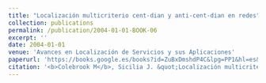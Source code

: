 ```yaml
---
title: "Localización multicriterio cent-dian y anti-cent-dian en redes"
collection: publications
permalink: /publication/2004-01-01-BOOK-06
excerpt: ''
date: 2004-01-01
venue: 'Avances en Localización de Servicios y sus Aplicaciones'
paperurl: 'https://books.google.es/books?id=ZuBxDmshdP4C&lpg=PP1&hl=es&pg=PP1#v=onepage&q&f=false'
citation: '<b>Colebrook M</b>, Sicilia J. &quot;Localización multicriterio cent-dian y anti-cent-dian en redes&quot;. In <i>Avances en Localización de Servicios y sus Aplicaciones</i>, 1-34. Servicio de Publicaciones de la Universidad de Murcia. ISBN: 84-8371-507-4 (2004)' #'Your Name, You. (2015). &quot;Paper Title Number 3.&quot; <i>Journal 1</i>. 1(3).'
---
```


